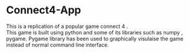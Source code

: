 # Connect4-App
This is a replication of a popular game connect 4 .  
This game is built using python and some of its libraries such as numpy , pygame.
Pygame library has been used to graphically visulaise the game instead of normal command line interface.
